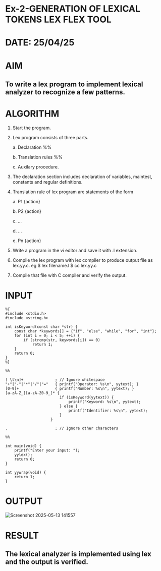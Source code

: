 # Ex-2-GENERATION OF LEXICAL TOKENS LEX FLEX TOOL
# DATE: 25/04/25
# AIM
## To write a lex program to implement lexical analyzer to recognize a few patterns.
# ALGORITHM

1.	Start the program.

2.	Lex program consists of three parts.

     a.	Declaration %%

     b.	Translation rules %%

     c.	Auxilary procedure.

3.	The declaration section includes declaration of variables, maintest, constants and regular definitions.
4.	Translation rule of lex program are statements of the form

    a.	P1 {action}

    b.	P2 {action}

    c.	…

    d.	…

    e.	Pn {action}

5.	Write a program in the vi editor and save it with .l extension.

6.	Compile the lex program with lex compiler to produce output file as lex.yy.c. eg $ lex filename.l $ cc lex.yy.c
7.	Compile that file with C compiler and verify the output.

# INPUT
```
%{
#include <stdio.h>
#include <string.h>

int isKeyword(const char *str) {
    const char *keywords[] = {"if", "else", "while", "for", "int"};
    for (int i = 0; i < 5; ++i) {
        if (strcmp(str, keywords[i]) == 0)
            return 1;
    }
    return 0;
}
%}

%%

[ \t\n]+              ; // Ignore whitespace
"+"|"-"|"*"|"/"|"="   { printf("Operator: %s\n", yytext); }
[0-9]+                { printf("Number: %s\n", yytext); }
[a-zA-Z_][a-zA-Z0-9_]* {
                        if (isKeyword(yytext)) {
                            printf("Keyword: %s\n", yytext);
                        } else {
                            printf("Identifier: %s\n", yytext);
                        }
                    }

.                     ; // Ignore other characters

%%

int main(void) {
    printf("Enter your input: ");
    yylex();
    return 0;
}

int yywrap(void) {
    return 1;
}
```
# OUTPUT

![Screenshot 2025-05-13 141557](https://github.com/user-attachments/assets/6c9f171a-838e-4bd5-b6af-94c8bb83c1a0)



# RESULT
## The lexical analyzer is implemented using lex and the output is verified.
